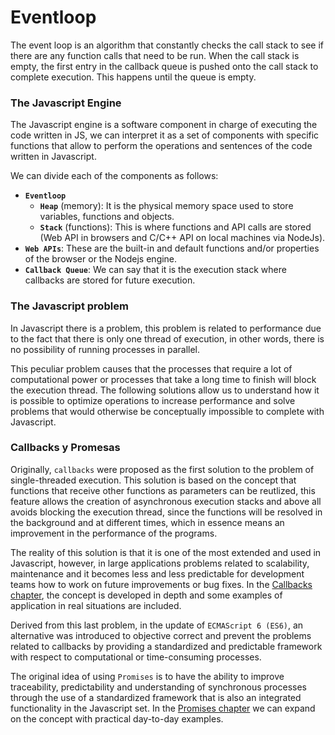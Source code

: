# Eventloop

The event loop is an algorithm that constantly checks the call stack to see if there are any function calls that need to be run. When the call stack is empty, the first entry in the callback queue is pushed onto the call stack to complete execution. This happens until the queue is empty.

### The Javascript Engine

The Javascript engine is a software component in charge of executing the code written in JS, we can interpret it as a set of components with specific functions that allow to perform the operations and sentences of the code written in Javascript.

We can divide each of the components as follows:

- **`Eventloop`**
  - **`Heap`** (memory): It is the physical memory space used to store variables, functions and objects.
  - **`Stack`** (functions): This is where functions and API calls are stored (Web API in browsers and C/C++ API on local machines via NodeJs).
- **`Web APIs`**: These are the built-in and default functions and/or properties of the browser or the Nodejs engine.
- **`Callback Queue`**: We can say that it is the execution stack where callbacks are stored for future execution.

### The Javascript problem

In Javascript there is a problem, this problem is related to performance due to the fact that there is only one thread of execution, in other words, there is no possibility of running processes in parallel.

This peculiar problem causes that the processes that require a lot of computational power or processes that take a long time to finish will block the execution thread. The following solutions allow us to understand how it is possible to optimize operations to increase performance and solve problems that would otherwise be conceptually impossible to complete with Javascript.

### Callbacks y Promesas

Originally, `callbacks` were proposed as the first solution to the problem of single-threaded execution. This solution is based on the concept that functions that receive other functions as parameters can be reutlized, this feature allows the creation of asynchronous execution stacks and above all avoids blocking the execution thread, since the functions will be resolved in the background and at different times, which in essence means an improvement in the performance of the programs.

The reality of this solution is that it is one of the most extended and used in Javascript, however, in large applications problems related to scalability, maintenance and it becomes less and less predictable for development teams how to work on future improvements or bug fixes. In the [Callbacks chapter](./callbacks.md), the concept is developed in depth and some examples of application in real situations are included.

Derived from this last problem, in the update of `ECMAScript 6 (ES6)`, an alternative was introduced to objective correct and prevent the problems related to callbacks by providing a standardized and predictable framework with respect to computational or time-consuming processes.

The original idea of using `Promises` is to have the ability to improve traceability, predictability and understanding of synchronous processes through the use of a standardized framework that is also an integrated functionality in the Javascript set. In the [Promises chapter](./promises.md) we can expand on the concept with practical day-to-day examples.
